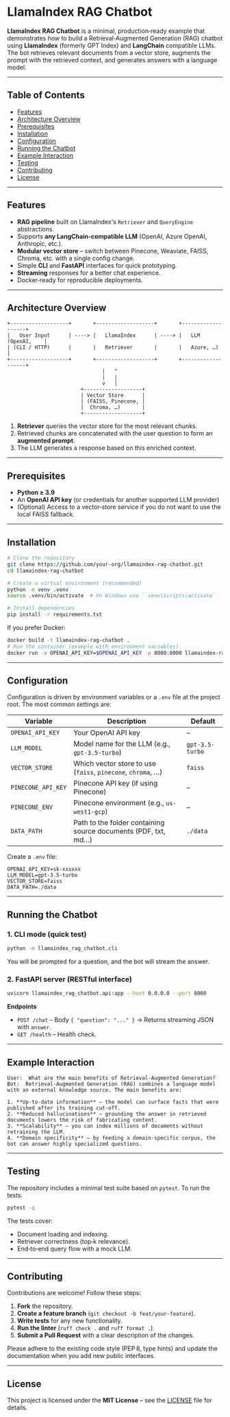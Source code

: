 # LlamaIndex RAG Chatbot

**LlamaIndex RAG Chatbot** is a minimal, production‑ready example that demonstrates how to build a Retrieval‑Augmented Generation (RAG) chatbot using **LlamaIndex** (formerly GPT Index) and **LangChain** compatible LLMs. The bot retrieves relevant documents from a vector store, augments the prompt with the retrieved context, and generates answers with a language model.

---

## Table of Contents

- [Features](#features)
- [Architecture Overview](#architecture-overview)
- [Prerequisites](#prerequisites)
- [Installation](#installation)
- [Configuration](#configuration)
- [Running the Chatbot](#running-the-chatbot)
- [Example Interaction](#example-interaction)
- [Testing](#testing)
- [Contributing](#contributing)
- [License](#license)

---

## Features

- **RAG pipeline** built on LlamaIndex's `Retriever` and `QueryEngine` abstractions.
- Supports **any LangChain‑compatible LLM** (OpenAI, Azure OpenAI, Anthropic, etc.).
- **Modular vector store** – switch between Pinecone, Weaviate, FAISS, Chroma, etc. with a single config change.
- Simple **CLI** and **FastAPI** interfaces for quick prototyping.
- **Streaming** responses for a better chat experience.
- Docker‑ready for reproducible deployments.

---

## Architecture Overview

```
+-------------------+       +-------------------+       +-------------------+
|   User Input      | ----> |   LlamaIndex      | ----> |   LLM (OpenAI,    |
| (CLI / HTTP)      |       |   Retriever       |       |   Azure, …)       |
+-------------------+       +-------------------+       +-------------------+
                               |   ^
                               |   |
                               v   |
                        +-------------------+
                        | Vector Store      |
                        | (FAISS, Pinecone, |
                        |  Chroma, …)       |
                        +-------------------+
```

1. **Retriever** queries the vector store for the most relevant chunks.
2. Retrieved chunks are concatenated with the user question to form an **augmented prompt**.
3. The LLM generates a response based on this enriched context.

---

## Prerequisites

- **Python ≥ 3.9**
- An **OpenAI API key** (or credentials for another supported LLM provider)
- (Optional) Access to a vector‑store service if you do not want to use the local FAISS fallback.

---

## Installation

```bash
# Clone the repository
git clone https://github.com/your-org/llamaindex-rag-chatbot.git
cd llamaindex-rag-chatbot

# Create a virtual environment (recommended)
python -m venv .venv
source .venv/bin/activate  # On Windows use `.venv\Scripts\activate`

# Install dependencies
pip install -r requirements.txt
```

If you prefer Docker:

```bash
docker build -t llamaindex-rag-chatbot .
# Run the container (example with environment variables)
docker run -e OPENAI_API_KEY=$OPENAI_API_KEY -p 8000:8000 llamaindex-rag-chatbot
```

---

## Configuration

Configuration is driven by environment variables or a `.env` file at the project root. The most common settings are:

| Variable | Description | Default |
|----------|-------------|---------|
| `OPENAI_API_KEY` | Your OpenAI API key | – |
| `LLM_MODEL` | Model name for the LLM (e.g., `gpt-3.5-turbo`) | `gpt-3.5-turbo` |
| `VECTOR_STORE` | Which vector store to use (`faiss`, `pinecone`, `chroma`, …) | `faiss` |
| `PINECONE_API_KEY` | Pinecone API key (if using Pinecone) | – |
| `PINECONE_ENV` | Pinecone environment (e.g., `us-west1-gcp`) | – |
| `DATA_PATH` | Path to the folder containing source documents (PDF, txt, md…) | `./data` |

Create a `.env` file:

```dotenv
OPENAI_API_KEY=sk-xxxxxx
LLM_MODEL=gpt-3.5-turbo
VECTOR_STORE=faiss
DATA_PATH=./data
```

---

## Running the Chatbot

### 1. CLI mode (quick test)

```bash
python -m llamaindex_rag_chatbot.cli
```

You will be prompted for a question, and the bot will stream the answer.

### 2. FastAPI server (RESTful interface)

```bash
uvicorn llamaindex_rag_chatbot.api:app --host 0.0.0.0 --port 8000
```

**Endpoints**

- `POST /chat` – Body `{ "question": "..." }` → Returns streaming JSON with `answer`.
- `GET /health` – Health check.

---

## Example Interaction

```text
User:  What are the main benefits of Retrieval‑Augmented Generation?
Bot:  Retrieval‑Augmented Generation (RAG) combines a language model with an external knowledge source. The main benefits are:

1. **Up‑to‑date information** – the model can surface facts that were published after its training cut‑off.
2. **Reduced hallucinations** – grounding the answer in retrieved documents lowers the risk of fabricating content.
3. **Scalability** – you can index millions of documents without retraining the LLM.
4. **Domain specificity** – by feeding a domain‑specific corpus, the bot can answer highly specialized questions.
```

---

## Testing

The repository includes a minimal test suite based on `pytest`. To run the tests:

```bash
pytest -q
```

The tests cover:
- Document loading and indexing.
- Retriever correctness (top‑k relevance).
- End‑to‑end query flow with a mock LLM.

---

## Contributing

Contributions are welcome! Follow these steps:

1. **Fork** the repository.
2. **Create a feature branch** (`git checkout -b feat/your-feature`).
3. **Write tests** for any new functionality.
4. **Run the linter** (`ruff check .` and `ruff format .`).
5. **Submit a Pull Request** with a clear description of the changes.

Please adhere to the existing code style (PEP 8, type hints) and update the documentation when you add new public interfaces.

---

## License

This project is licensed under the **MIT License** – see the [LICENSE](LICENSE) file for details.
